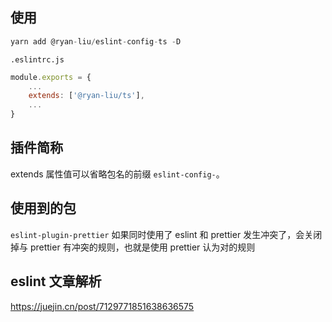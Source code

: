 ## 使用

```js
yarn add @ryan-liu/eslint-config-ts -D
```

`.eslintrc.js`

```js
module.exports = {
    ...
    extends: ['@ryan-liu/ts'],
    ...
}

```

## 插件简称

extends 属性值可以省略包名的前缀 `eslint-config-`。

## 使用到的包

`eslint-plugin-prettier` 如果同时使用了 eslint 和 prettier 发生冲突了，会关闭掉与 prettier 有冲突的规则，也就是使用 prettier 认为对的规则 

## eslint 文章解析

https://juejin.cn/post/7129771851638636575
